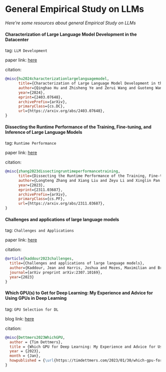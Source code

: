 # General Empirical Study on LLMs
*Here're some resources about general Empirical Study on LLMs*


#### Characterization of Large Language Model Development in the Datacenter

tag: `LLM Development`

paper link: [here](https://arxiv.org/pdf/2403.07648)

citation:

```bibtex
@misc{hu2024characterizationlargelanguagemodel,
      title={Characterization of Large Language Model Development in the Datacenter}, 
      author={Qinghao Hu and Zhisheng Ye and Zerui Wang and Guoteng Wang and Meng Zhang and Qiaoling Chen and Peng Sun and Dahua Lin and Xiaolin Wang and Yingwei Luo and Yonggang Wen and Tianwei Zhang},
      year={2024},
      eprint={2403.07648},
      archivePrefix={arXiv},
      primaryClass={cs.DC},
      url={https://arxiv.org/abs/2403.07648}, 
}
```


#### Dissecting the Runtime Performance of the Training, Fine-tuning, and Inference of Large Language Models

tag: `Runtime Performance`

paper link: [here](https://arxiv.org/pdf/2311.03687)

citation:

```bibtex
@misc{zhang2023dissectingruntimeperformancetraining,
      title={Dissecting the Runtime Performance of the Training, Fine-tuning, and Inference of Large Language Models}, 
      author={Longteng Zhang and Xiang Liu and Zeyu Li and Xinglin Pan and Peijie Dong and Ruibo Fan and Rui Guo and Xin Wang and Qiong Luo and Shaohuai Shi and Xiaowen Chu},
      year={2023},
      eprint={2311.03687},
      archivePrefix={arXiv},
      primaryClass={cs.PF},
      url={https://arxiv.org/abs/2311.03687}, 
}
```


#### Challenges and applications of large language models

tag: `Challenges and Applications`

paper link: [here](https://arxiv.org/pdf/2307.10169)

citation:

```bibtex
@article{kaddour2023challenges,
  title={Challenges and applications of large language models},
  author={Kaddour, Jean and Harris, Joshua and Mozes, Maximilian and Bradley, Herbie and Raileanu, Roberta and McHardy, Robert},
  journal={arXiv preprint arXiv:2307.10169},
  year={2023}
}
```


#### Which GPU(s) to Get for Deep Learning: My Experience and Advice for Using GPUs in Deep Learning

tag: `GPU Selection for DL`

blog link: [here](https://timdettmers.com/2023/01/30/which-gpu-for-deep-learning/)

citation:

```bibtex
@misc{Dettmers2023WhichGPU,
  author = {Tim Dettmers},
  title = {Which GPU for Deep Learning: My Experience and Advice for Using GPUs in Deep Learning},
  year = {2023},
  month = {Jan},
  howpublished = {\url{https://timdettmers.com/2023/01/30/which-gpu-for-deep-learning/}},
}
```
